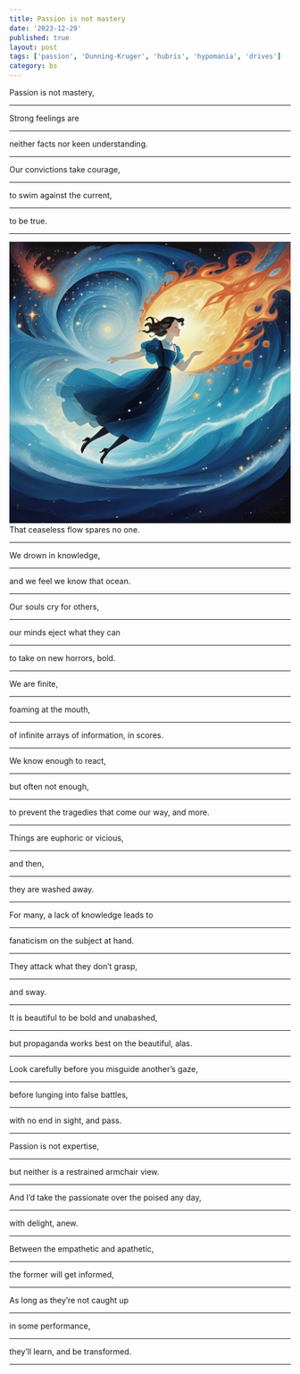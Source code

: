 ```yaml
---
title: Passion is not mastery
date: '2023-12-29'
published: true
layout: post
tags: ['passion', 'Dunning-Kruger', 'hubris', 'hypomania', 'drives']
category: bs
---
```


Passion is not mastery,
<hr>
Strong feelings are
<hr>
neither facts nor keen understanding.
<hr>

Our convictions take courage,
<hr>
to swim against the current,
<hr>
to be true.
<hr>

![diving-bell](../assets/diving-bell.png)
That ceaseless flow spares no one.
<hr>
We drown in knowledge,
<hr>
and we feel we know that ocean.
<hr>

Our souls cry for others,
<hr>
our minds eject what they can
<hr>
to take on new horrors, bold.
<hr>

We are finite,
<hr>
foaming at the mouth,
<hr>
of infinite arrays of information, in scores.
<hr>
We know enough to react,
<hr>
but often not enough,
<hr>
to prevent the tragedies that come our way, and more.
<hr>

Things are euphoric or vicious,
<hr>
and then,
<hr>
they are washed away.
<hr>
For many, a lack of knowledge leads to
<hr>
fanaticism on the subject at hand.
<hr>
They attack what they don’t grasp,
<hr>
and sway.
<hr>

It is beautiful to be bold and unabashed,
<hr>
but propaganda works best on the beautiful, alas.
<hr>
Look carefully before you misguide another’s gaze,
<hr>
before lunging into false battles,
<hr>
with no end in sight, and pass.
<hr>

Passion is not expertise,
<hr>
but neither is a restrained armchair view.
<hr>
And I’d take the passionate over the poised any day,
<hr>
with delight, anew.
<hr>

Between the empathetic and apathetic,
<hr>
the former will get informed,
<hr>
As long as they’re not caught up
<hr>
in some performance,
<hr>
they’ll learn, and be transformed.
<hr>